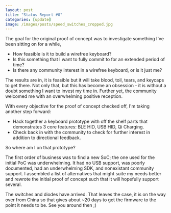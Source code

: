 ```yaml
---
layout: post
title: "Status Report #0"
categories: [update]
image: /images/posts/speed_switches_cropped.jpg
---
```


The goal for the original proof of concept was to investigate something I've been sitting on for a while,

- How feasible is it to build a wirefree keyboard?
- Is this something that I want to fully commit to for an extended period of time?
- Is there any community interest in a wirefree keyboard, or is it just me?

The results are in, it is feasible but it will take blood, toil, tears, and keycaps to get there. Not only that, but this has become an obsession - it is without a doubt something I want to invest my time in. Further yet, the community welcomed me with an overwhelming positive reception.

With every objective for the proof of concept checked off, I'm taking another step forward:

- Hack together a keyboard prototype with off the shelf parts that demonstrates 3 core features: BLE HID, USB HID, Qi Charging.
- Check back in with the community to check for further interest in addition to directional feedback.

So where am I on that prototype?

The first order of business was to find a new SoC; the one used for the initial PoC was underwhelming. It had no USB support, was poorly documented, had an underwhelming SDK, and nonexistant community support. I assembled a list of alternatives that might suite my needs better and rewrote the initial proof of concept such that it will hopefully support several.

The switches and diodes have arrived. That leaves the case, it is on the way over from China so that gives about ~20 days to get the firmware to the point it needs to be. See you around then ;)
